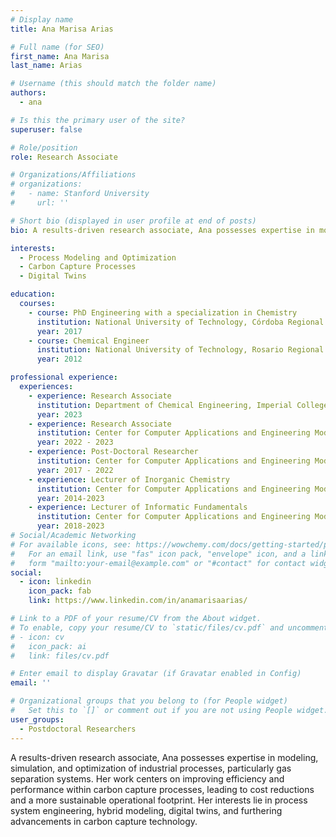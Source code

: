 ```yaml
---
# Display name
title: Ana Marisa Arias

# Full name (for SEO)
first_name: Ana Marisa
last_name: Arias

# Username (this should match the folder name)
authors:
  - ana

# Is this the primary user of the site?
superuser: false

# Role/position
role: Research Associate

# Organizations/Affiliations
# organizations:
#   - name: Stanford University
#     url: ''

# Short bio (displayed in user profile at end of posts)
bio: A results-driven research associate, Ana possesses expertise in modeling, simulation, and optimization of industrial processes, particularly gas separation systems. Her work centers on improving efficiency and performance within carbon capture processes, leading to cost reductions and a more sustainable operational footprint. Her interests lie in process system engineering, hybrid modeling, digital twins, and furthering advancements in carbon capture technology.

interests:
  - Process Modeling and Optimization
  - Carbon Capture Processes
  - Digital Twins

education:
  courses:
    - course: PhD Engineering with a specialization in Chemistry
      institution: National University of Technology, Córdoba Regional Faculty
      year: 2017
    - course: Chemical Engineer
      institution: National University of Technology, Rosario Regional Faculty
      year: 2012

professional experience:
  experiences:
    - experience: Research Associate
      institution: Department of Chemical Engineering, Imperial College London
      year: 2023
    - experience: Research Associate
      institution: Center for Computer Applications and Engineering Modeling, National University of Technology, Rosario Regional Faculty - National Council for Scientific Research
      year: 2022 - 2023 
    - experience: Post-Doctoral Researcher
      institution: Center for Computer Applications and Engineering Modeling, National University of Technology, Rosario Regional Faculty - National Council for Scientific Research
      year: 2017 - 2022
    - experience: Lecturer of Inorganic Chemistry
      institution: Center for Computer Applications and Engineering Modeling, National University of Technology, Rosario Regional Faculty - National Council for Scientific Research
      year: 2014-2023
    - experience: Lecturer of Informatic Fundamentals
      institution: Center for Computer Applications and Engineering Modeling, National University of Technology, Rosario Regional Faculty - National Council for Scientific Research
      year: 2018-2023      
# Social/Academic Networking
# For available icons, see: https://wowchemy.com/docs/getting-started/page-builder/#icons
#   For an email link, use "fas" icon pack, "envelope" icon, and a link in the
#   form "mailto:your-email@example.com" or "#contact" for contact widget.
social:
  - icon: linkedin
    icon_pack: fab
    link: https://www.linkedin.com/in/anamarisaarias/

# Link to a PDF of your resume/CV from the About widget.
# To enable, copy your resume/CV to `static/files/cv.pdf` and uncomment the lines below.
# - icon: cv
#   icon_pack: ai
#   link: files/cv.pdf

# Enter email to display Gravatar (if Gravatar enabled in Config)
email: ''

# Organizational groups that you belong to (for People widget)
#   Set this to `[]` or comment out if you are not using People widget.
user_groups:
  - Postdoctoral Researchers
---
```


A results-driven research associate, Ana possesses expertise in modeling, simulation, and optimization of industrial processes, particularly gas separation systems. Her work centers on improving efficiency and performance within carbon capture processes, leading to cost reductions and a more sustainable operational footprint. Her interests lie in process system engineering, hybrid modeling, digital twins, and furthering advancements in carbon capture technology.